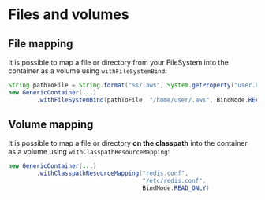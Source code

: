 # Files and volumes

## File mapping

It is possible to map a file or directory from your FileSystem into the container as a volume using `withFileSystemBind`:
```java
String pathToFile = String.format("%s/.aws", System.getProperty("user.home"))
new GenericContainer(...)
        .withFileSystemBind(pathToFile, "/home/user/.aws", BindMode.READ_ONLY)
```

## Volume mapping

It is possible to map a file or directory **on the classpath** into the container as a volume using `withClasspathResourceMapping`:
```java
new GenericContainer(...)
        .withClasspathResourceMapping("redis.conf",
                                      "/etc/redis.conf",
                                      BindMode.READ_ONLY)
```
